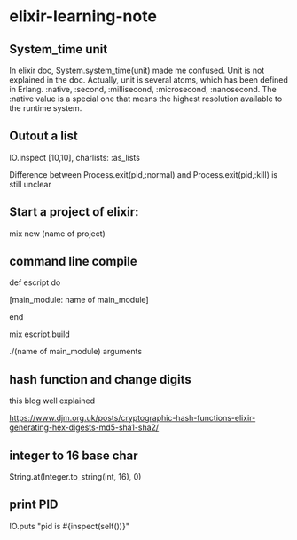 # elixir-learning-note

## System_time unit

In elixir doc, System.system_time(unit) made me confused. Unit is not explained in the doc. 
Actually, unit is several atoms, which has been defined in Erlang.
:native, :second, :millisecond, :microsecond, :nanosecond. 
The :native value is a special one that means the highest resolution available to the runtime system.

## Outout a list

IO.inspect [10,10], charlists: :as_lists

Difference between Process.exit(pid,:normal) and Process.exit(pid,:kill) is still unclear

## Start a project of elixir:

mix new (name of project)

## command line compile

def escript do

  [main_module: name of main_module]
  
end

mix escript.build

./(name of main_module) arguments

## hash function and change digits

this blog well explained

https://www.djm.org.uk/posts/cryptographic-hash-functions-elixir-generating-hex-digests-md5-sha1-sha2/

## integer to 16 base char

String.at(Integer.to_string(int, 16), 0)

## print PID

IO.puts "pid is #{inspect(self())}"


